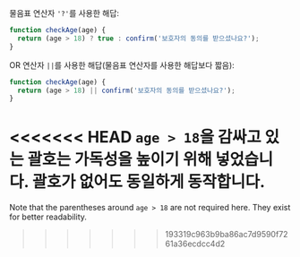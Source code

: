 물음표 연산자 `'?'`를 사용한 해답:

```js
function checkAge(age) {
  return (age > 18) ? true : confirm('보호자의 동의를 받으셨나요?');
}
```

OR 연산자 `||`를 사용한 해답(물음표 연산자를 사용한 해답보다 짧음):

```js
function checkAge(age) {
  return (age > 18) || confirm('보호자의 동의를 받으셨나요?');
}
```

<<<<<<< HEAD
`age > 18`을 감싸고 있는 괄호는 가독성을 높이기 위해 넣었습니다. 괄호가 없어도 동일하게 동작합니다.
=======
Note that the parentheses around `age > 18` are not required here. They exist for better readability.
>>>>>>> 193319c963b9ba86ac7d9590f7261a36ecdcc4d2
